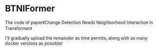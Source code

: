 # BTNIFormer
The code of paper《Change Detection Needs Neighborhood Interaction in Transformer》

I'll gradually upload the remainder as time permits, along with as many docker versions as possible!
